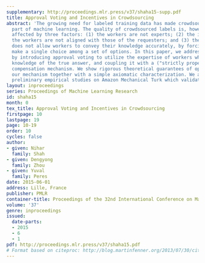 ```yaml
---
supplementary: http://proceedings.mlr.press/v37/shaha15-supp.pdf
title: Approval Voting and Incentives in Crowdsourcing
abstract: 'The growing need for labeled training data has made crowdsourcing an important
  part of machine learning. The quality of crowdsourced labels is, however, adversely
  affected by three factors: (1) the workers are not experts; (2) the incentives of
  the workers are not aligned with those of the requesters; and (3) the interface
  does not allow workers to convey their knowledge accurately, by forcing them to
  make a single choice among a set of options. In this paper, we address these issues
  by introducing approval voting to utilize the expertise of workers who have partial
  knowledge of the true answer, and coupling it with a ("strictly proper") incentive-compatible
  compensation mechanism. We show rigorous theoretical guarantees of optimality of
  our mechanism together with a simple axiomatic characterization. We also conduct
  preliminary empirical studies on Amazon Mechanical Turk which validate our approach.'
layout: inproceedings
series: Proceedings of Machine Learning Research
id: shaha15
month: 0
tex_title: Approval Voting and Incentives in Crowdsourcing
firstpage: 10
lastpage: 19
page: 10-19
order: 10
cycles: false
author:
- given: Nihar
  family: Shah
- given: Dengyong
  family: Zhou
- given: Yuval
  family: Peres
date: 2015-06-01
address: Lille, France
publisher: PMLR
container-title: Proceedings of the 32nd International Conference on Machine Learning
volume: '37'
genre: inproceedings
issued:
  date-parts:
  - 2015
  - 6
  - 1
pdf: http://proceedings.mlr.press/v37/shaha15.pdf
# Format based on citeproc: http://blog.martinfenner.org/2013/07/30/citeproc-yaml-for-bibliographies/
---
```

